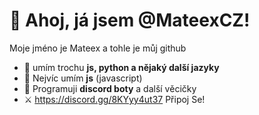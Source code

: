 # 👋 Ahoj, já jsem @MateexCZ!
Moje jméno je Mateex a tohle je můj github

- 👀 umím trochu **js, python a nějaký další jazyky**
- 🌱 Nejvíc umím **js** (javascript)
- 🎈 Programuji **discord boty** a další věcičky
- ⚔️ https://discord.gg/8KYyy4ut37 Připoj Se!

<!---
MateexCZ/MateexCZ is a ✨ special ✨ repository because its `README.md` (this file) appears on your GitHub profile.
You can click the Preview link to take a look at your changes.
--->
